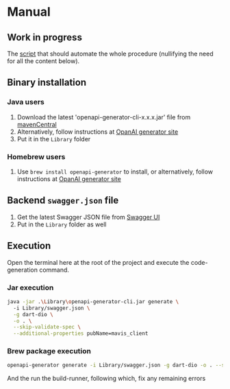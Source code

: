 # Manual

## Work in progress
The [script](Library/openai-generator-cli.sh) that should automate the whole procedure (nullifying the need for all the content below).

## Binary installation
### Java users
1. Download the latest 'openapi-generator-cli-x.x.x.jar' file from [mavenCentral](https://repo1.maven.org/maven2/org/openapitools/openapi-generator-cli/)
2. Alternatively, follow instructions at [OpanAI generator site](https://openapi-generator.tech/docs/installation/#jar)
3. Put it in the `Library` folder

### Homebrew users
1. Use `brew install openapi-generator` to install, or alternatively, follow instructions at [OpanAI generator site](https://openapi-generator.tech/docs/installation/#homebrew)

## Backend `swagger.json` file
1. Get the latest Swagger JSON file from [Swagger UI](https://breur.didata-webservices.eu:7112/index.html)
2. Put in the `Library` folder as well

## Execution
Open the terminal here at the root of the project and execute the code-generation command.
### Jar execution
```sh
java -jar .\Library\openapi-generator-cli.jar generate \ 
  -i Library/swagger.json \
  -g dart-dio \
  -o . \
  --skip-validate-spec \
  --additional-properties pubName=mavis_client
```
### Brew package execution
```sh
openapi-generator generate -i Library/swagger.json -g dart-dio -o . --skip-validate-spec --additional-properties pubName=mavis_client
```
And the run the build-runner, following which, fix any remaining errors
